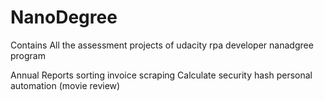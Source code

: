 # NanoDegree
Contains All the assessment projects of udacity rpa developer nanadgree program

Annual Reports sorting
invoice scraping
Calculate security hash
personal automation (movie review)
